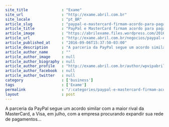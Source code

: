 ```yaml
---
site_title               : "Exame"
site_url                 : "http://exame.abril.com.br"
site_locale              : "pt_BR"
article_slug             : "paypal-e-mastercard-firmam-acordo-para-pagamentos-em-lojas"
article_title            : "PayPal e MasterCard firmam acordo para pagamentos em lojas"
article_image            : "https://abrilexame.files.wordpress.com/2016/09/size_960_16_9_paypal4.jpg?quality=70&strip=all&w=960"
article_url              : "http://exame.abril.com.br/negocios/paypal-e-mastercard-firmam-acordo-para-pagamentos-em-lojas/"
article_published_at     : "2016-09-06T15:37:50-03:00"
article_description      : "A parceria da PayPal segue um acordo similar com a maior rival da MasterCard, a Visa, em julho, com a empresa procurando expandir sua rede de pagamentos..."
article_author_name      : ""
article_author_image     : null
article_author_biography : null
article_author_profile   : "http://exame.abril.com.br/author/wpvipabril/"
article_author_facebook  : null
article_author_twitter   : null
category                 : ['business']
tags                     : ['Exame']
permalink                : "/:categories/paypal-e-mastercard-firmam-acordo-para-pagamentos-em-lojas/"
layout                   : post
---
```


A parceria da PayPal segue um acordo similar com a maior rival da MasterCard, a Visa, em julho, com a empresa procurando expandir sua rede de pagamentos...

